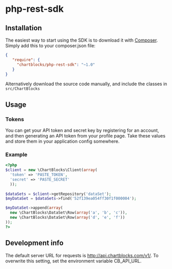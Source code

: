 php-rest-sdk
============

## Installation

The easiest way to start using the SDK is to download it with [Composer](http://www.getcomposer.org). Simply add this to your composer.json file:

```json
{
   "require": {
     "chartblocks/php-rest-sdk": "~1.0"
   }
}
```

Alternatively download the source code manually, and include the classes in `src/ChartBlocks`

## Usage

### Tokens

You can get your API token and secret key by registering for an account, and then generating an API token from your profile page. Take these values and store them in your application config somewhere.

### Example

```php
<?php
$client = new \ChartBlocks\Client(array(
  'token' => 'PASTE_TOKEN',
  'secret' => 'PASTE_SECRET'
  ));
  
$dataSets = $client->getRepository('dataSet');
$myDataSet = $dataSets->find('52f139ea054ff30f1f000004');

$myDataSet->append(array(
  new \ChartBlocks\DataSet\Row(array('a', 'b', 'c')),
  new \ChartBlocks\DataSet\Row(array('d', 'e', 'f'))
));
?>
```

## Development info

The default server URL for requests is http://api.chartblocks.com/v1/. To overwrite this setting, set the environment variable CB_API_URL.
